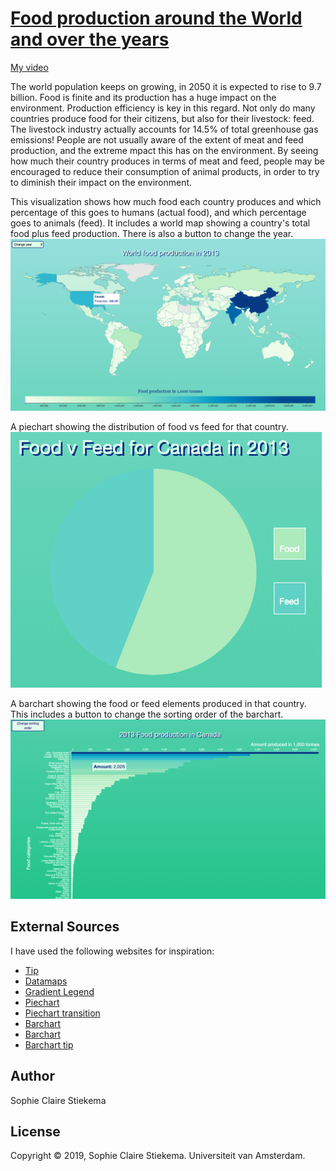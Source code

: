 # [Food production around the World and over the years](https://sophieclaire.github.io/project/code/HTML/index.html)

[My video](https://www.youtube.com/watch?v=o0iD2iGQh24&feature=youtu.be)

The world population keeps on growing, in 2050 it is expected to rise to 9.7 billion.
Food is finite and its production has a huge impact on the environment. Production efficiency is key in this regard.
Not only do many countries produce food for their citizens, but also for their livestock: feed. The livestock industry actually accounts for 14.5% of total greenhouse gas emissions! People are not usually aware of the extent of meat and feed production, and the extreme mpact this has on the environment. By seeing how much their country produces in terms of meat and feed, people may be encouraged to reduce their consumption of animal products, in order to try to diminish their impact on the environment.

This visualization shows how much food each country produces and which percentage of this goes to humans (actual food), and which percentage goes to animals (feed).
It includes a world map showing a country's total food plus feed production. There is also a button to change the year.
![worldmap](doc/README-ad0effe3.png)

A piechart showing the distribution of food vs feed for that country.
![piechart](doc/README-5055ffac.png)

A barchart showing the food or feed elements produced in that country. This includes a button to change the sorting order of the barchart.
![barchart](doc/README-ec1a996d.png)


## External Sources
I have used the following websites for inspiration:
- [Tip](https://github.com/Caged/d3-tip)
- [Datamaps](https://github.com/markmarkoh/datamaps)
- [Gradient Legend](https://observablehq.com/@tmcw/d3-scalesequential-continuous-color-legend-example)
- [Piechart](http://www.cagrimmett.com/til/2016/08/19/d3-pie-chart.html)
- [Piechart transition](https://www.d3-graph-gallery.com/graph/pie_changeData.html)
- [Barchart](https://bl.ocks.org/caravinden/eb0e5a2b38c8815919290fa838c6b63b)
- [Barchart](https://alignedleft.com/tutorials/d3/)
- [Barchart tip](http://bl.ocks.org/Caged/6476579)

## Author
Sophie Claire Stiekema

## License
Copyright © 2019, Sophie Claire Stiekema. Universiteit van Amsterdam.
